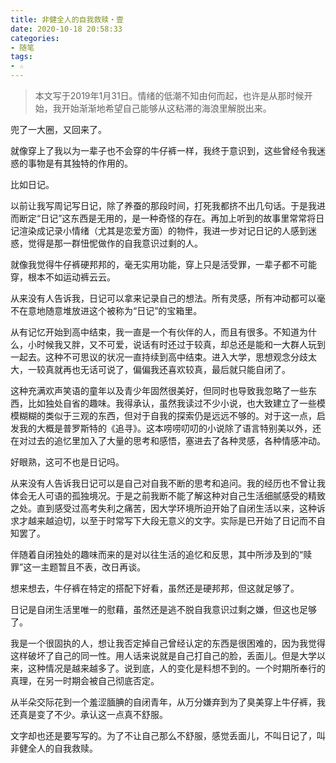 ```yaml
---
title: 非健全人的自我救赎・壹
date: 2020-10-18 20:58:33
categories: 
- 随笔
tags: 
- ☆
---
```


> 本文写于2019年1月31日。情绪的低潮不知由何而起，也许是从那时候开始，我开始渐渐地希望自己能够从这粘滞的海浪里解脱出来。

兜了一大圈，又回来了。  

就像穿上了我以为一辈子也不会穿的牛仔裤一样，我终于意识到，这些曾经令我迷惑的事物是有其独特的作用的。

比如日记。

以前让我写周记写日记，除了养蚕的那段时间，打死我都挤不出几句话。于是我进而断定“日记”这东西是无用的，是一种奇怪的存在。再加上听到的故事里常常将日记渲染成记录小情绪（尤其是恋爱方面）的物件，我进一步对记日记的人感到迷惑，觉得是那一群忸怩做作的自我意识过剩的人。

就像我觉得牛仔裤硬邦邦的，毫无实用功能，穿上只是活受罪，一辈子都不可能穿，根本不如运动裤云云。

从来没有人告诉我，日记可以拿来记录自己的想法。所有灵感，所有冲动都可以毫不在意地随意堆放进这个被称为“日记”的宝箱里。

从有记忆开始到高中结束，我一直是一个有伙伴的人，而且有很多。不知道为什么，小时候我又胖，又不可爱，说话有时还过于较真，却总还是能和一大群人玩到一起去。这种不可思议的状况一直持续到高中结束。进入大学，思想观念分歧太大，一较真就再也无话可说了，偏偏我还喜欢较真，最后就只能自闭了。

这种充满欢声笑语的童年以及青少年固然很美好，但同时也导致我忽略了一些东西，比如独处自省的趣味。我得承认，虽然我读过不少小说，也大致建立了一些模模糊糊的类似于三观的东西，但对于自我的探索仍是远远不够的。对于这一点，启发我的大概是普罗斯特的《追寻》。这本唠唠叨叨的小说除了语言特别美以外，还在对过去的追忆里加入了大量的思考和感悟，塞进去了各种灵感，各种情感冲动。

好眼熟，这可不也是日记吗。

从来没有人告诉我日记可以是自己对自我不断的思考和追问。我的经历也不曾让我体会无人可语的孤独境况。于是之前我断不能了解这种对自己生活细腻感受的精致之处。直到感受过高考失利之痛苦，因大学环境所迫开始了自闭生活以来，这种诉求才越来越迫切，以至于时常写下大段无意义的文字。实际是已开始了日记而不自知罢了。

伴随着自闭独处的趣味而来的是对以往生活的追忆和反思，其中所涉及到的“赎罪”这一主题暂且不表，改日再谈。

想来想去，牛仔裤在特定的搭配下好看，虽然还是硬邦邦，但这就足够了。

日记是自闭生活里唯一的慰藉，虽然还是逃不脱自我意识过剩之嫌，但这也足够了。

我是一个很固执的人，想让我否定掉自己曾经认定的东西是很困难的，因为我觉得这样破坏了自己的同一性。用人话来说就是自己打自己的脸，丢面儿。但是大学以来，这种情况是越来越多了。说到底，人的变化是料想不到的。一个时期所奉行的真理，在另一时期会被自己彻底否定。

从半朵交际花到一个羞涩腼腆的自闭青年，从万分嫌弃到为了臭美穿上牛仔裤，我还真是变了不少。承认这一点真不舒服。

文字却也还是要写写的。为了不让自己那么不舒服，感觉丢面儿，不叫日记了，叫非健全人的自我救赎。